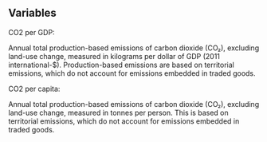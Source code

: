 ## **Variables**

CO2 per GDP:

Annual total production-based emissions of carbon dioxide (CO₂), excluding land-use change, measured in kilograms per dollar of GDP (2011 international-$). Production-based emissions are based on territorial emissions, which do not account for emissions embedded in traded goods.
    
CO2 per capita:

Annual total production-based emissions of carbon dioxide (CO₂), excluding land-use change, measured in tonnes per person. This is based on territorial emissions, which do not account for emissions embedded in traded goods.